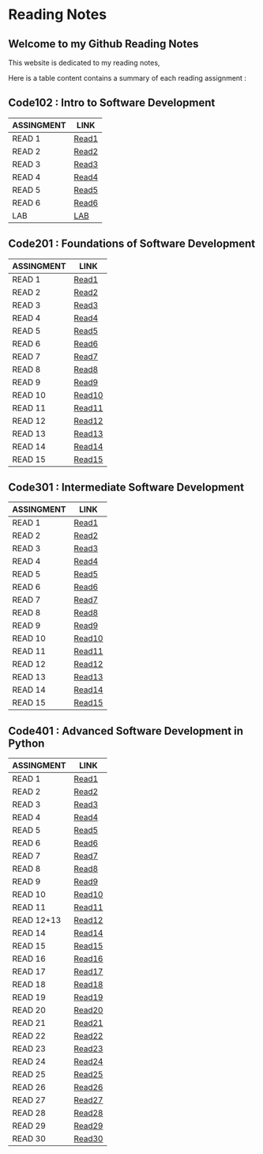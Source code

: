 # Reading Notes

## Welcome to my Github Reading Notes

This website is dedicated to my reading notes,

Here is a table content contains a summary of each reading assignment :

## Code102 : Intro to Software Development

|ASSINGMENT | LINK                          |
|-----------|-------------------------------|
|READ 1     | [Read1](read1.md)             |
|READ 2     | [Read2](read2.md)             |
|READ 3     | [Read3](read3.md)             |
|READ 4     | [Read4](read4.md)             |
|READ 5     | [Read5](read5.md)             |
|READ 6     | [Read6](read6.md)             |
|LAB        | [LAB](LAB.md)                 |

## Code201 : Foundations of Software Development

|ASSINGMENT | LINK                          |
|-----------|-------------------------------|
|READ 1     | [Read1](read7.md)             |
|READ 2     | [Read2](read8.md)             |
|READ 3     | [Read3](read9.md)             |
|READ 4     | [Read4](read10.md)            |
|READ 5     | [Read5](read11.md)            |
|READ 6     | [Read6](read12.md)            |
|READ 7     | [Read7](read13.md)            |
|READ 8     | [Read8](read14.md)            |
|READ 9     | [Read9](read15.md)            |
|READ 10    | [Read10](read16.md)           |
|READ 11    | [Read11](read17.md)           |
|READ 12    | [Read12](read18.md)           |
|READ 13    | [Read13](read19.md)           |
|READ 14    | [Read14](read20.md)           |
|READ 15    | [Read15](read21.md)           |

## Code301 : Intermediate Software Development

|ASSINGMENT | LINK                          |
|-----------|-------------------------------|
|READ 1     | [Read1](read22.md)             |
|READ 2     | [Read2](read23.md)             |
|READ 3     | [Read3](read24.md)             |
|READ 4     | [Read4](read25.md)             |
|READ 5     | [Read5](read26.md)             |
|READ 6     | [Read6](read27.md)             |
|READ 7     | [Read7](read28.md)             |
|READ 8     | [Read8](read29.md)             |
|READ 9     | [Read9](read30.md)             |
|READ 10    | [Read10](read31.md)            |
|READ 11    | [Read11](read32.md)            |
|READ 12    | [Read12](read33.md)            |
|READ 13    | [Read13](read34.md)            |
|READ 14    | [Read14](read35.md)            |
|READ 15    | [Read15](read36.md)            |

## Code401 : Advanced Software Development in Python

|ASSINGMENT | LINK                          |
|-----------|-------------------------------|
|READ 1     | [Read1](read37.md)            |
|READ 2     | [Read2](read38.md)            |
|READ 3     | [Read3](read39.md)            |
|READ 4     | [Read4](read40.md)            |
|READ 5     | [Read5](read41.md)            |
|READ 6     | [Read6](read42.md)            |
|READ 7     | [Read7](read43.md)            |
|READ 8     | [Read8](read44.md)            |
|READ 9     | [Read9](read45.md)            |
|READ 10    | [Read10](read46.md)           |
|READ 11    | [Read11](read47.md)           |
|READ 12+13 | [Read12](read48.md)           |
|READ 14    | [Read14](read49.md)           |
|READ 15    | [Read15](read50.md)           |
|READ 16    | [Read16](read51.md)           |
|READ 17    | [Read17](read52.md)           |
|READ 18    | [Read18](read53.md)           |
|READ 19    | [Read19](read54.md)           |
|READ 20    | [Read20](read55.md)           |
|READ 21    | [Read21](read56.md)           |
|READ 22    | [Read22](read57.md)           |
|READ 23    | [Read23](read58.md)           |
|READ 24    | [Read24](read59.md)           |
|READ 25    | [Read25](read60.md)           |
|READ 26    | [Read26](read61.md)           |
|READ 27    | [Read27](read62.md)           |
|READ 28    | [Read28](read63.md)           |
|READ 29    | [Read29](read64.md)           |
|READ 30    | [Read30](read65.md)           |
